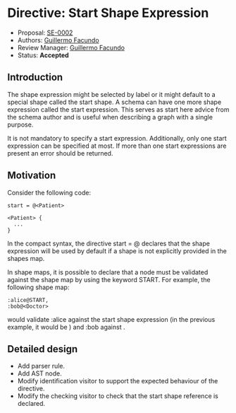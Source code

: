 # Directive: Start Shape Expression

* Proposal: [SE-0002](0002-start-directive.md)
* Authors: [Guillermo Facundo](https://github.com/thewilly)
* Review Manager: [Guillermo Facundo](https://github.com/thewilly)
* Status: **Accepted**

## Introduction

The shape expression might be selected by label or it might default
to a special shape called the start shape. A schema can have one more shape
expression called the start expression. This serves as start here advice from
the schema author and is useful when describing a graph with a single purpose.

It is not mandatory to specify a start expression. Additionally, only one start expression can be specified at most. If more than one start expressions are present an error should be returned.

## Motivation

Consider the following code:
```shex-lite
start = @<Patient>

<Patient> {
  ...
}
```
In the compact syntax, the directive start = @<Patient> declares that the shape expression <Patient> will be used by default if a shape is not explicitly provided in the shapes map.

In shape maps, it is possible to declare that a node must be validated against the shape map by using the keyword START. For example, the following shape map:
```shex-lite
:alice@START,
:bob@<Doctor>
```
would validate :alice against the start shape expression (in the previous example, it would be <Patient>) and :bob against <Doctor>.

## Detailed design

* Add parser rule.
* Add AST node.
* Modify identification visitor to support the expected behaviour of the directive.
* Modify the checking visitor to check that the start shape reference is declared.
